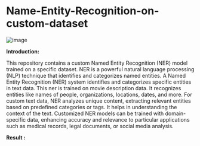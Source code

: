 # Name-Entity-Recognition-on-custom-dataset
![image](https://github.com/bittu5555/Name-Entity-Recognition-on-custom-dataset/assets/106305917/9c909ddb-46c7-4d01-9829-b492e7a45956)

**Introduction:**

This repository contains a custom Named Entity Recognition (NER) model trained on a specific dataset. NER is a powerful natural language processing (NLP) technique that identifies and categorizes named entities. A Named Entity Recognition (NER) system identifies and categorizes specific entities in text data. This ner is trained on movie description data. It recognizes entities like names of people, organizations, locations, dates, and more. For custom text data, NER analyzes unique content, extracting relevant entities based on predefined categories or tags. It helps in understanding the context of the text. Customized NER models can be trained with domain-specific data, enhancing accuracy and relevance to particular applications such as medical records, legal documents, or social media analysis.

**Result :**

